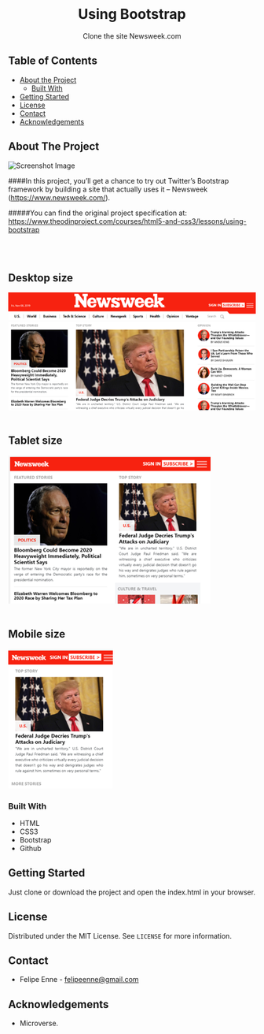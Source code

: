 <!--
*** Thanks for checking out this README Template. 
-->


<!-- PROJECT TITLE -->

<br />
<h1 align="center">Using Bootstrap</h1>
<p align="center">
    Clone the site Newsweek.com
    <br />
</p>


<!-- TABLE OF CONTENTS -->


## Table of Contents

* [About the Project](#about-the-project)
  * [Built With](#built-with)
* [Getting Started](#getting-started)
* [License](#license)
* [Contact](#contact)
* [Acknowledgements](#acknowledgements)


<!-- ABOUT THE PROJECT -->
## About The Project

![Screenshot Image](assets/images/screenshot.png)

####In this project, you’ll get a chance to try out Twitter’s Bootstrap framework by building a site that actually uses it – Newsweek (https://www.newsweek.com/).

#####You can find the original project specification at: https://www.theodinproject.com/courses/html5-and-css3/lessons/using-bootstrap

<br><br>
## Desktop size
![Screenshot Image](assets/images/screenshot1.png)
<br><br>
## Tablet size
![Screenshot Image](assets/images/screenshot2.png)
<br><br>
## Mobile size
![Screenshot Image](assets/images/screenshot3.png)
<br>

### Built With 


* HTML 
* CSS3
* Bootstrap 
* Github




<!-- GETTING STARTED -->
## Getting Started


Just clone or download the project and open the index.html in your browser. 

<!-- LICENSE -->
## License

Distributed under the MIT License. See `LICENSE` for more information.

<!-- CONTACT -->
## Contact
* Felipe Enne - felipeenne@gmail.com 


<!-- ACKNOWLEDGEMENTS -->
## Acknowledgements

* Microverse.


